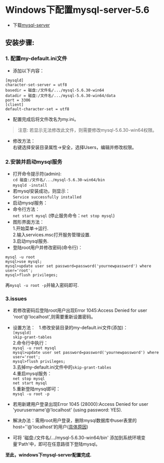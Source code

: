 # Windows下配置mysql-server-5.6
- 下载[mysql-server](http://dev.mysql.com/downloads/mysql/5.6.html#downloads)

## **安装步骤:**

### 1. 配置my-default.ini文件

- 添加以下内容： 
```
[mysqld]    
character-set-server = utf8		
basedir = 磁盘:/文件名/.../mysql-5.6.30-win64		      
datadir = 磁盘:/文件名/.../mysql-5.6.30-win64/data	  
port = 3306		
[client]	
default-character-set = utf8    
```
- 配置完成后将文件改名为my.ini。
>注意:
>若显示无法修改此文件，则需要修改mysql-5.6.30-win64权限。

 - 修改方法：  
   右键选择安装目录属性->安全，选择Users，编辑并修改权限。  


### 2.安装并启动mysql服务
- 打开命令提示符(admin):    
`cd 磁盘:/文件名/.../mysql-5.6.30-win64/bin`  
`mysqld -install`  
 - 若mysql安装成功，则显示：  
  `Service successfully installed`
- 启动mysql服务：  
 - 命令行方法：  
`net start mysql`    (停止服务命令：`net stop mysql`)  
 - 图形界面方法：  
  1.开始菜单->运行.  
  2.输入services.msc打开服务管理设置.  
  3.启动mysql服务.
- 登陆root用户并修改密码(命令行)：  
```
mysql -u root
mysql>use mysql;    
mysql>update user set password=password('yournewpassword') where user='root'; 
mysql>flush privileges; 
```
再`mysql -u root -p`并输入密码即可.  


### 3.issues
- 若修改密码后登陆root用户出现Error 1045:Access Denied for user 'root'@'localhost',则需要重新设置密码。  
  
 - 设置方法：  
1.修改安装目录的my-default.ini文件(添加)：  
`[mysqld]`  
`skip-grant-tables`  
2.命令行中执行：  
`mysql -u root mysql`  
`mysql>update user set password=password('yournewpassword') where user='root';`  
`mysql>flush privileges;`  
3.去掉my-default.ini文件中的`skip-grant-tables`  
4.重启mysql服务：  
`net stop mysql`  
`net start mysql`  
5.重新登陆mysql即可：  
`mysql -u root -p`  

- 若用新建用户登录出现Error 1045 (28000):Access Denied for user 'yourusername'@'localhost' (using password: YES).

 - 解决办法：需用root用户登录，删除mysql数据库中user表里的host=''@'localhost'的用户([具体原因](http://stackoverflow.com/questions/10299148/mysql-error-1045-28000-access-denied-for-user-billlocalhost-using-passw))

- 可将 '磁盘:/文件名/.../mysql-5.6.30-win64/bin' 添加到系统环境变量'Path'中，即可在任意路径下登陆mysql。

**至此，windows下mysql-server配置完成.**
    



